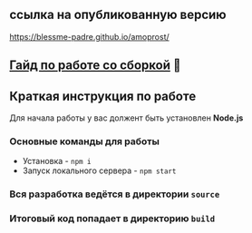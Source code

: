 ## ссылка на опубликованную версию
https://blessme-padre.github.io/amoprost/

## [Гайд по работе со сборкой](/GUIDE.md) 📕

## Краткая инструкция по работе
Для начала работы у вас должент быть установлен **Node.js**

### Основные команды для работы
- Установка - `npm i`
- Запуск локального сервера - `npm start`

### Вся разработка ведётся в директории `source`
### Итоговый код попадает в директорию `build`
